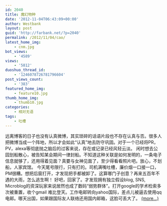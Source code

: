 ```yaml
---
id: 2040
title: 魔幻物种
date: '2012-11-04T06:43:09+00:00'
author: Westbank
layout: post
guid: 'http://farbank.net/?p=2040'
permalink: /2012/11/04/cao/
latest_home_img:
    - cnm.jpg
bot_views:
    - '4589'
views:
    - '5812'
duoshuo_thread_id:
    - '1246078726781796604'
post_views_count:
    - '383'
featured_home_img:
    - feature10.jpg
thumb_home_img:
    - thumb10.jpg
categories:
    - 相对无语
tags:
    - 吐槽
---
```


远离博客的日子也没有认真微博，其实琐碎的话语片段也不存在认真与否。很多人把微博当成一个阵地，所以才会如此“认真”地去防守巩固。对于一个已经将PR，PV，alexa等彻底抛之脑后的过客来说，存在或记录已经风轻云淡。 闲时想去公园划船散心，被告知某会期间一律封船。不知道这种关联是如何发明的，一条电子信息就够了，还用得着见面？真要与女神见面了，至少得看看照片吧。放心，不划船，人家宾馆。 今天尾号限行，只有打的。司机满嘴吐槽，廉价烟一口接一口，PM很糟。想把后窗打开，才发现把手都被卸了。这算哪门子创意？再来五百年不遇的大雨，怎么逃生啊！ 好吧，回家了。才发现拥有独立假设blog, SNS, Microblog的资深玩家来说居然也成了数码“弱势群体”。打开google的学术检索多次被重置，收个gmail 难比登天。工作电邮转向yahoo国际，差点儿被逼去使用qq电邮。哪天出国，如果跟国际友人联络还用国内邮箱，这脸可丢大了。 [<span aria-label="Continue reading 魔幻物种">(more…)</span>](http://farbank.net/2012/11/04/cao/#more-2040)